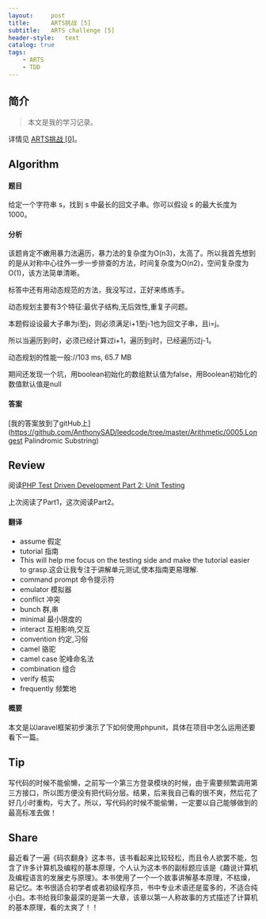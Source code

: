 ```yaml
---
layout:     post
title:      ARTS挑战 [5]
subtitle:   ARTS challenge [5]
header-style:   text
catalog: true
tags:
    - ARTS
    - TDD
---
```


## 简介
> 本文是我的学习记录。

详情见 [ARTS挑战 [0]](https://andongshen.com/2019/03/31/ARTS-0/)。

## Algorithm

#### 题目

给定一个字符串 s，找到 s 中最长的回文子串。你可以假设 s 的最大长度为 1000。

#### 分析

该题肯定不嫩用暴力法遍历，暴力法的复杂度为O(n3)，太高了。所以我首先想到的是从对称中心往外一步一步排查的方法，时间复杂度为O(n2)，空间复杂度为O(1)，该方法简单清晰。

标答中还有用动态规范的方法，我没写过，正好来练练手。

动态规划主要有3个特征:最优子结构,无后效性,重复子问题。

本题假设设最大子串为i至j，则必须满足i+1至j-1也为回文子串，且i=j。

所以当遍历到i时，必须已经计算过i+1，遍历到j时，已经遍历过j-1。

动态规划的性能一般://103 ms,   65.7 MB

期间还发现一个坑，用boolean初始化的数组默认值为false，用Boolean初始化的数值默认值是null

#### 答案

[我的答案放到了gitHub上](https://github.com/AnthonySAD/leedcode/tree/master/Arithmetic/0005.Longest Palindromic Substring)

## Review

阅读[PHP Test Driven Development Part 2: Unit Testing](https://medium.com/@sameernyaupane/php-test-driven-development-part-2-unit-testing-c327ba3fbf14)

上次阅读了Part1，这次阅读Part2。

#### 翻译

- assume 假定
- tutorial 指南
- This will help me focus on the testing side and make the tutorial easier to grasp.这会让我专注于讲解单元测试,使本指南更易理解.
- command prompt 命令提示符
- emulator 模拟器
- conflict 冲突
- bunch 群,串
- minimal 最小限度的
- interact 互相影响,交互
- convention 约定,习俗
- camel 骆驼
- camel case 驼峰命名法
- combination 组合
- verify 核实
- frequently 频繁地

#### 概要

本文是以laravel框架初步演示了下如何使用phpunit，具体在项目中怎么运用还要看下一篇。

## Tip

写代码的时候不能偷懒，之前写一个第三方登录模块的时候，由于需要频繁调用第三方接口，所以图方便没有把代码分层。结果，后来我自己看的很不爽，然后花了好几小时重构，亏大了。所以，写代码的时候不能偷懒，一定要以自己能够做到的最高标准去做！

## Share

最近看了一遍《码农翻身》这本书，该书看起来比较轻松，而且令人欲罢不能，包含了许多计算机及编程的基本原理，个人认为这本书的副标题应该是《趣说计算机及编程语言的发展史与原理》。本书使用了一个一个故事讲解基本原理，不枯燥，易记忆。本书很适合初学者或者初级程序员，书中专业术语还是蛮多的，不适合纯小白。本书给我印象最深的是第一大章，该章以第一人称故事的方式描述了计算机的基本原理，看的太爽了！！